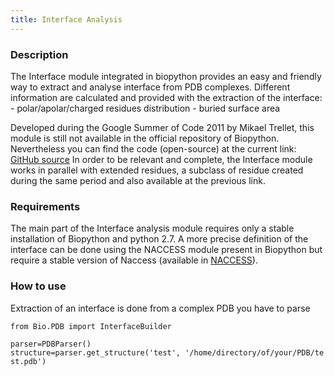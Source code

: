 ```yaml
---
title: Interface Analysis
---
```


### Description

The Interface module integrated in biopython provides an easy and
friendly way to extract and analyse interface from PDB complexes.
Different information are calculated and provided with the extraction of
the interface: - polar/apolar/charged residues distribution - buried
surface area

Developed during the Google Summer of Code 2011 by Mikael Trellet, this
module is still not available in the official repository of Biopython.
Nevertheless you can find the code (open-source) at the current link:
[GitHub
source](https://github.com/mtrellet/biopython/tree/interface_analysis)
In order to be relevant and complete, the Interface module works in
parallel with extended residues, a subclass of residue created during
the same period and also available at the previous link.

### Requirements

The main part of the Interface analysis module requires only a stable
installation of Biopython and python 2.7. A more precise definition of
the interface can be done using the NACCESS module present in Biopython
but require a stable version of Naccess (available in
[NACCESS](http://www.bioinf.manchester.ac.uk/naccess/)).

### How to use

Extraction of an interface is done from a complex PDB you have to parse

`from Bio.PDB import InterfaceBuilder`  
  
`parser=PDBParser()`  
`structure=parser.get_structure('test', '/home/directory/of/your/PDB/test.pdb')`
